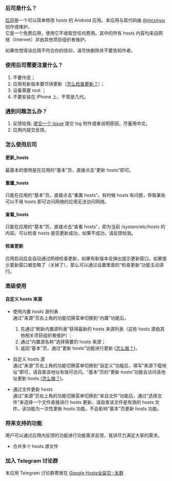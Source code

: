 ### 后司是什么？

[后司](https://github.com/mcxinyu/HouSi)是一个可以简单修改 hosts 的 Android 应用，本应用与其代码由 [@mcxinyu]("https://github.com/mcxinyu") 创作或维护。   
它是一个免费应用，使用它不收取您任何费用。其中的所有 hosts 内容均来自网络（Internet）并由其他项目组织者维护。

如果你觉得该应用不符合你的信仰，请尽快删除并不要告知作者。

### 使用后司需要注意什么？

1. 不要作恶；
2. 应用有新版本要尽快更新（[怎么检查更新？](#检查更新)）；
3. 设备需要 root ；
4. 不要安装在 iPhone 上，不管是几代。

### 遇到问题怎么办？

1. 反馈给我: [提交一个 issue](https://github.com/mcxinyu/HouSi/issues/new) 提交 log 附件或者说明原因，尽量用中文。
2. 应用内提交反馈。

### 怎么使用后司

#### 更新_hosts

最基本的使用是在应用的“基本”页，直接点击“更新 hosts”即可。

#### 重置_hosts

只能在应用的“基本”页，直接点击“重置 hosts”。有时候 hosts 有问题，导致某些可以不用 hosts 即可访问网络的应用无法访问网络。

#### 查看_hosts

只能在应用的“基本”页，直接点击“查看 hosts”，即为当前 /system/etc/hosts 的内容。可以检查 hosts 是否更新成功，如果不成功，请反馈给我。

#### 检查更新

应用启动后会自动通过网络检查更新，如果有新版本会弹出提示更新窗口。如果提示更新窗口被忽略了（关掉了），那么可以通过设置里面的“检查更新”功能主动进行。

### 高级使用

#### 自定义 hosts 来源

* 使用内置 hosts 源列表   
通过"来源"页右上角的功能切换菜单切换到“内置”功能后，   
    1. 先通过“刷新内置源列表”获得最新的 hosts 来源列表（这些 hosts 源由其他相关项目组织者维护）;
    2. 通过“内置源名称”选择需要的 hosts 来源；
    3. 返回“基本”页，通过“更新 hosts”功能进行更新 ([怎么做？](#更新_hosts))。

* 自定义 hosts 源   
通过"来源"页右上角的功能切换菜单切换到“自定义”功能后，填写“来源下载地址”即可，请自查该地址有效可访问。“基本”页的“更新 hosts”功能会访问该地址更新 hosts ([怎么做？](#更新_hosts))。

* 通过文件更新 hosts   
通过"来源"页右上角的功能切换菜单切换到“来自文件”功能后，通过“选择文件”来选择一个文件直接进行 hosts 更新，请自查该文件是有效的 hosts 文件。该功能为一次性更新 hosts 功能，不会影响“基本”页更新 hosts 功能。

### 将来支持的功能

用户可以通过应用内反馈的功能进行功能需求反馈，我讲尽力满足大家的需求。

* 合并多个 hosts 源文件

### 加入 Telegram 讨论群

本应用 Telegram 讨论群寄居在 [Google Hosts女装交♂友群](https://t.me/googlehosts)
